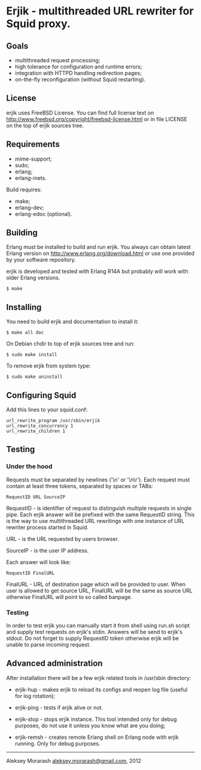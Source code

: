 # Erjik - multithreaded URL rewriter for Squid proxy.

## Goals

* multithreaded request processing;
* high tolerance for configuration and runtime errors;
* integration with HTTPD handling redirection pages;
* on-the-fly reconfiguration (without Squid restarting).

## License

erjik uses FreeBSD License. You can find full license text
on http://www.freebsd.org/copyright/freebsd-license.html or
in file LICENSE on the top of erjik sources tree.

## Requirements

* mime-support;
* sudo;
* erlang;
* erlang-inets.

Build requires:
* make;
* erlang-dev;
* erlang-edoc (optional).

## Building

Erlang must be installed to build and run erjik.
You always can obtain latest Erlang version on
http://www.erlang.org/download.html or use one provided by
your software repository.

erjik is developed and tested with Erlang R14A but probably
will work with older Erlang versions.

    $ make

## Installing

You need to build erjik and documentation to install it:

    $ make all doc

On Debian chdir to top of erjik sources tree and run:

    $ sudo make install

To remove erjik from system type:

    $ sudo make uninstall

## Configuring Squid

Add this lines to your squid.conf:

    url_rewrite_program /usr/sbin/erjik
    url_rewrite_concurrency 1
    url_rewrite_children 1

## Testing

### Under the hood

Requests must be separated by newlines ('\n' or '\n\r').
Each request must contain at least three tokens, separated by
spaces or TABs:

    RequestID URL SourceIP

RequestID - is identifier of request to distinguish multiple
requests in single pipe. Each erjik answer will be prefixed
with the same RequestID string. This is the way to use
multithreaded URL rewritings with one instance of URL
rewriter process started in Squid.

URL - is the URL requested by users browser.

SourceIP - is the user IP address.

Each answer will look like:

    RequestID FinalURL

FinalURL - URL of destination page which will be provided to
user. When user is allowed to get source URL, FinalURL will be
the same as source URL otherwise FinalURL will point to so called
banpage.

### Testing

In order to test erjik you can manually start it from shell
using run.sh script and supply test requests on erjik's stdin.
Answers will be send to erjik's stdout. Do not forget to
supply RequestID token otherwise erjik will be unable to parse
incoming request.

## Advanced administration

After installation there will be a few erjik related tools in
/usr/sbin directory:

* erjik-hup - makes erjik to reload its configs and reopen
              log file (useful for log rotation);
* erjik-ping - tests if erjik alive or not.

* erjik-stop - stops erjik instance. This tool intended only
              for debug purposes, do not use it unless you
              know what are you doing;
* erjik-remsh - creates remote Erlang shell on Erlang node
              with erjik running. Only for debug purposes.

-----------------------------------------------------------------
Aleksey Morarash <aleksey.morarash@gmail.com>, 2012

